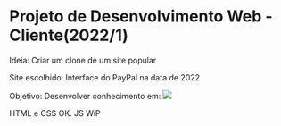 # Projeto de Desenvolvimento Web - Cliente(2022/1)
<p>Ideia: Criar um clone de um site popular</p>
<p>Site escolhido: Interface do PayPal na data de 2022
<p>Objetivo: Desenvolver conhecimento em: <a href="https://skillicons.dev">
    <img src="https://skillicons.dev/icons?i=js,html,css,nodejs" />
  </a>
</p>
<p>HTML e CSS OK. JS WiP</p>
